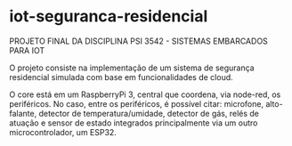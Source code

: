 # iot-seguranca-residencial
PROJETO FINAL DA DISCIPLINA PSI 3542 - SISTEMAS EMBARCADOS PARA IOT

O projeto consiste na implementação de um sistema de segurança residencial simulada com base em funcionalidades de cloud.


O core está em um RaspberryPi 3, central que coordena, via node-red, os periféricos. No caso, entre os periféricos, é possível citar: microfone, alto-falante, detector de temperatura/umidade, detector de gás, relés de atuação e sensor de estado integrados principalmente via um outro microcontrolador, um ESP32.


